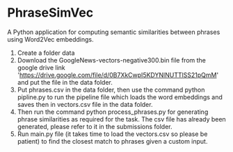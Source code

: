 # PhraseSimVec
A Python application for computing semantic similarities between phrases using Word2Vec embeddings.
1) Create a folder data
2) Download the GoogleNews-vectors-negative300.bin file from the google drive link 'https://drive.google.com/file/d/0B7XkCwpI5KDYNlNUTTlSS21pQmM' and put the file in the data folder.
3) Put phrases.csv in the data folder, then use the command python pipline.py to run the pipeline file which loads the word embeddings and saves then in vectors.csv file in the data folder.
4) Then run the command python process_phrases.py for generating phrase similarities as required for the task. The csv file has already been generated, please refer to it in the submissions folder.
5) Run main.py file (it takes time to load the vectors.csv so please be patient) to find the closest match to phrases given a custom input.
